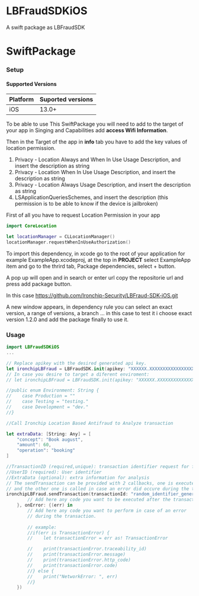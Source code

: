 # LBFraudSDKiOS

A swift package as LBFraudSDK

# SwiftPackage

### Setup

#### Supported Versions

| Platform | Suported versions |
| --- | --- |
| iOS | 13.0+ |

To be able to use This SwiftPackage you will need to add to the target of your app in Singing and Capabilities add **access Wifi Information**.

Then in the Target of the app in **info** tab you have to add the key values of location permission.

1. Privacy - Location Always and When In Use Usage Description, and insert the description as string
2. Privacy - Location When In Use Usage Description, and insert the description as string
3. Privacy - Location Always Usage Description, and insert the description as string
4. LSApplicationQueriesSchemes, and insert the description (this permission is to be able to know if the device is jailbroken)

First of all you have to request Location Permission in your app

```swift
import CoreLocation

let locationManager = CLLocationManager()
locationManager.requestWhenInUseAuthorization()
``` 

To import this dependency, in xcode go to the root of your application for example ExampleApp.xcodeproj, at the top in **PROJECT** select ExampleApp item and go to the thrird tab, Package dependencies, select + button.

A pop up will open and in search or enter url copy the repositorie url and press add package button.

In this case https://github.com/Ironchip-Security/LBFraud-SDK-iOS.git

A new window appears, in dependency rule you can select an exact version, a range of versions, a branch ... in this case to test it i choose exact version 1.2.0 and add the package finally to use it.

### Usage
```swift
import LBFraudSDKiOS
...

// Replace apikey with the desired generated api key.
let ironchipLBFraud = LBFraudSDK.init(apikey: "XXXXXX.XXXXXXXXXXXXXXXXXXXXXXXXXXXXXXXXXXXXXXXX")
// In case you desire to target a diferent enviroment:
// let ironchipLBFraud = LBFraudSDK.init(apikey: "XXXXXX.XXXXXXXXXXXXXXXXXXXXX", environment: Environment.Testing)

//public enum Environment: String {
//    case Production = ""
//    case Testing = "testing."
//    case Development = "dev."
//}

//Call Ironchip Location Based Antifraud to Analyze transaction

let extraData: [String: Any] = [
    "concept": "Book august",
    "amount": 60,
    "operation": "booking"
]

//TransactionID (required,unique): transaction identifier request for fraud results
//UserID (required): User identifier
//ExtraData (optional): extra information for analysis 
// The sendTransaction can be provided with 2 callbacks, one is executed when the transaction is finished
// and the other one is called in case an error did occure during the transaction process.
ironchipLBFraud.sendTransaction(transactionId: "random_identifier_generated", userId: "john.doe@gmail.com", extraData: extraData, finish: {
        // Add here any code you want to be executed after the transaction has finished.
    }, onError: {(err) in
        // Add here any code you want to perform in case of an error
        // during the transaction.
        
        // example:
        //if(err is TransactionError) {
        //    let transactionError = err as! TransactionError

        //    print(transactionError.traceability_id)
        //    print(transactionError.message)
        //    print(transactionError.http_code)
        //    print(transactionError.code)
        //} else {
        //    print("NetworkError: ", err)                
        //}
    })
```
